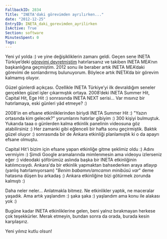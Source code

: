 ```yaml
---
FallbackID: 2834
Title: "INETA'daki görevimden ayrılırken..."
date: "2012-12-25"
EntryID: INETA_daki_gorevimden_ayrilirken
IsActive: True
Section: software
MinutesSpent: 0
Tags: 
---
```

Yeni yıl yolda :) ve yine değişikliklerin zamanı geldi. Geçen sene INETA
Türkiye’deki [görevimi
devretmiştim](http://daron.yondem.com/tr/post/INETA_da_yeni_rolum_ve_INETA_TR_de_degisenler)
hatırlarsanız ve takiben INETA MEA’nın başkanlığına geçmiştim. 2012 sonu
ile beraber artık INETA MEA’daki görevimi de sonlandırmış bulunuyorum.
Böylece artık INETA’da bir görevim kalmamış oluyor.

Güzel günlerdi açıkçası. Özellikle INETA Türkiye’yi ilk devraldığım
seneler gerçekten güzel işler çıkarmıştık ortaya. 2008’deki INETA Summer
Hit, Capital Hit, Ege Hit :) sonrasında INETA NEXT serisi… Var mısınız
bir hatırlamaya, eski günleri yâd etmeye? :)

2008'in en efsane etkinliklerinden biriydi INETA Summer Hit :) "Yazın
ortasında kim gelecek?" yorumlarını hatırlar gibiyim :) 300 kişiyi
bulmuştuk. Yukarıda taaa o günlerden kalma etkinlik panelinin videosuna
göz atabilirsiniz :) Her zamanki gibi eğlenceli bir hafta sonu
geçirmiştik. Baktık güzel oluyor :) sonrasında bir de Ankara etkinliği
planlamıştık ki o da apayrı efsane olmuştu.

Capital Hit'i bizim için efsane yapan etkinliğe gitme şeklimiz oldu :)
Adını vermiyim :) Şimdi Google aramalarında mimlenmesin ama videoyu
izlerseniz eğer :) videodaki şöförümüz aslında başka bir INETA
etkinliğinin katılımcısıydı. Ankara'da bir etkinlik yapmaktan
bahsederken araya atlayıp (yanlış hatırlamıyorsam) "*Benim
babamın/amcamın minibüsü var*" deme hatasına düşen bu arkadaş :) Ankara
etkinliğine bizi götürmek zorunda kalmıştı :)

Daha neler neler... Anlatmakla bitmez. Ne etkinlikler yaptık, ne
maceralar yaşadık. Ama artık yaşlandım :) şaka şaka :) yaşlandım ama
konu ile alakası yok :)

Bugüne kadar INETA etkinliklerine gelen, beni yalnız bırakmayan herkese
çok teşekkürler. Merak etmeyin, bundan sonra da orada, burada kesin
karşılaşırız.

Yeni yılınız kutlu olsun!


